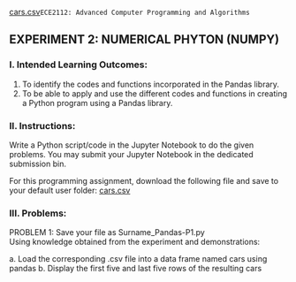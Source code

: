 [cars.csv](https://github.com/user-attachments/files/22256262/cars.csv)`ECE2112: Advanced Computer Programming and Algorithms`
## EXPERIMENT 2: NUMERICAL PHYTON (NUMPY)

### I. Intended Learning Outcomes:

1. To identify the codes and functions incorporated in the Pandas library.  
2. To be able to apply and use the different codes and functions in creating a Python program using a
Pandas library.

### II. Instructions:

Write a Python script/code in the Jupyter Notebook to do the given problems. You may submit your Jupyter Notebook in the dedicated submission bin.  
  
For this programming assignment, download the following file and save to your default user folder: 
[cars.csv](https://github.com/user-attachments/files/22256285/cars.csv)

### III. Problems:
PROBLEM 1: Save your file as Surname_Pandas-P1.py  
Using knowledge obtained from the experiment and demonstrations:  

a. Load the corresponding .csv file into a data frame named cars using pandas
b. Display the first five and last five rows of the resulting cars
